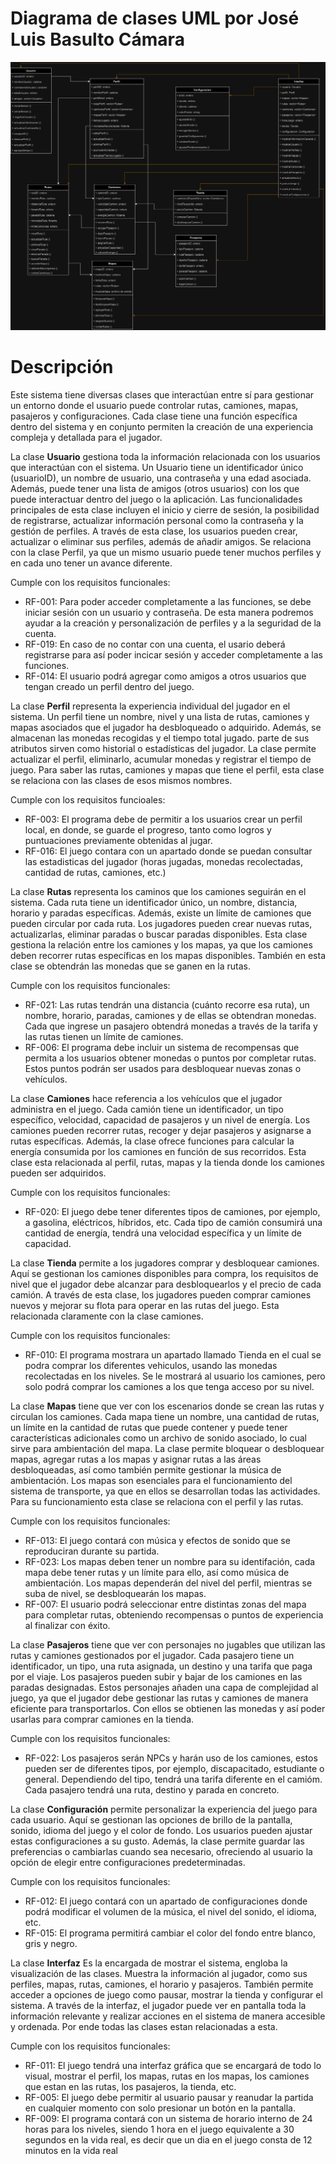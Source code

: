 # Diagrama de clases UML por José Luis Basulto Cámara

![Diagrama UML](/images/DiagramaFIS_Basulto.drawio.png)

# Descripción

Este sistema tiene diversas clases que interactúan entre sí para gestionar un entorno donde el usuario puede controlar rutas, camiones, mapas, pasajeros y configuraciones. Cada clase tiene una función específica dentro del sistema y en conjunto permiten la creación de una experiencia compleja y detallada para el jugador.

La clase **Usuario** gestiona toda la información relacionada con los usuarios que interactúan con el sistema. Un Usuario tiene un identificador único (usuarioID), un nombre de usuario, una contraseña y una edad asociada. Además, puede tener una lista de amigos (otros usuarios) con los que puede interactuar dentro del juego o la aplicación. Las funcionalidades principales de esta clase incluyen el inicio y cierre de sesión, la posibilidad de registrarse, actualizar información personal como la contraseña y la gestión de perfiles. A través de esta clase, los usuarios pueden crear, actualizar o eliminar sus perfiles, además de añadir amigos. Se relaciona con la clase Perfil, ya que un mismo usuario puede tener muchos perfiles y en cada uno tener un avance diferente.

Cumple con los requisitos funcionales:
- RF-001: Para poder acceder completamente a las funciones, se debe iniciar sesión con un usuario y contraseña. De esta manera podremos ayudar a la creación y personalización de perfiles y a la seguridad de la cuenta.
- RF-019: En caso de no contar con una cuenta, el usario deberá registrarse para así poder incicar sesión y acceder completamente a las funciones.
- RF-014: El usuario podrá agregar como amigos a otros usuarios que tengan creado un perfil dentro del juego.

La clase **Perfil** representa la experiencia individual del jugador en el sistema. Un perfil tiene un nombre, nivel y una lista de rutas, camiones y mapas asociados que el jugador ha desbloqueado o adquirido. Además, se almacenan las monedas recogidas y el tiempo total jugado. parte de sus atributos sirven como historial o estadísticas del jugador. La clase permite actualizar el perfil, eliminarlo, acumular monedas y registrar el tiempo de juego. Para saber las rutas, camiones y mapas que tiene el perfil, esta clase se relaciona con las clases de esos mismos nombres.

Cumple con los requisitos funcioales: 
- RF-003: El programa debe de permitir a los usuarios crear un perfil local, en donde, se guarde el progreso, tanto como logros y puntuaciones previamente obtenidas al jugar.
- RF-016: El juego contara con un apartado donde se puedan consultar las estadisticas del jugador (horas jugadas, monedas recolectadas, cantidad de rutas, camiones, etc.)

La clase **Rutas** representa los caminos que los camiones seguirán en el sistema. Cada ruta tiene un identificador único, un nombre, distancia, horario y paradas específicas. Además, existe un límite de camiones que pueden circular por cada ruta. Los jugadores pueden crear nuevas rutas, actualizarlas, eliminar paradas o buscar paradas disponibles. Esta clase gestiona la relación entre los camiones y los mapas, ya que los camiones deben recorrer rutas específicas en los mapas disponibles. También en esta clase se obtendrán las monedas que se ganen en la rutas. 

Cumple con los requisitos funcionales: 
- RF-021: Las rutas tendrán una distancia (cuánto recorre esa ruta), un nombre, horario, paradas, camiones y de ellas se obtendran monedas. Cada que ingrese un pasajero obtendrá monedas a través de la tarifa y las rutas tienen un límite de camiones.
- RF-006: El programa debe incluir un sistema de recompensas que permita a los usuarios obtener monedas o puntos por completar rutas. Estos puntos podrán ser usados para desbloquear nuevas zonas o vehículos.

La clase **Camiones** hace referencia a los vehículos que el jugador administra en el juego. Cada camión tiene un identificador, un tipo específico, velocidad, capacidad de pasajeros y un nivel de energía. Los camiones pueden recorrer rutas, recoger y dejar pasajeros y asignarse a rutas específicas. Además, la clase ofrece funciones para calcular la energía consumida por los camiones en función de sus recorridos. Esta clase esta relacionada al perfil, rutas, mapas y la tienda donde los camiones pueden ser adquiridos.

Cumple con los requisitos funcionales:
- RF-020: El juego debe tener diferentes tipos de camiones, por ejemplo, a gasolina, eléctricos, híbridos, etc. Cada tipo de camión consumirá una cantidad de energía, tendrá una velocidad específica y un límite de capacidad.

La clase **Tienda** permite a los jugadores comprar y desbloquear camiones. Aquí se gestionan los camiones disponibles para compra, los requisitos de nivel que el jugador debe alcanzar para desbloquearlos y el precio de cada camión. A través de esta clase, los jugadores pueden comprar camiones nuevos y mejorar su flota para operar en las rutas del juego. Esta relacionada claramente con la clase camiones.

Cumple con los requisitos funcionales: 
- RF-010: El programa mostrara un apartado llamado Tienda en el cual se podra comprar los diferentes vehiculos, usando las monedas recolectadas en los niveles. Se le mostrará al usuario los camiones, pero solo podrá comprar los camiones a los que tenga acceso por su nivel.

La clase **Mapas** tiene que ver con los escenarios donde se crean las rutas y circulan los camiones. Cada mapa tiene un nombre, una cantidad de rutas, un límite en la cantidad de rutas que puede contener y puede tener características adicionales como un archivo de sonido asociado, lo cual sirve para ambientación del mapa. La clase permite bloquear o desbloquear mapas, agregar rutas a los mapas y asignar rutas a las áreas desbloqueadas, así como también permite gestionar la música de ambientación. Los mapas son esenciales para el funcionamiento del sistema de transporte, ya que en ellos se desarrollan todas las actividades. Para su funcionamiento esta clase se relaciona con el perfil y las rutas.

Cumple con los requisitos funcionales:
- RF-013: El juego contará con música y efectos de sonido que se reproduciran durante su partida.
- RF-023: Los mapas deben tener un nombre para su identifación, cada mapa debe tener rutas y un límite para ello, así como música de ambientación. Los mapas dependerán del nivel del perfil, mientras se suba de nivel, se desbloquearán los mapas.
- RF-007: El usuario podrá seleccionar entre distintas zonas del mapa para completar rutas, obteniendo recompensas o puntos de experiencia al finalizar con éxito.

La clase **Pasajeros** tiene que ver con personajes no jugables que utilizan las rutas y camiones gestionados por el jugador. Cada pasajero tiene un identificador, un tipo, una ruta asignada, un destino y una tarifa que paga por el viaje. Los pasajeros pueden subir y bajar de los camiones en las paradas designadas. Estos personajes añaden una capa de complejidad al juego, ya que el jugador debe gestionar las rutas y camiones de manera eficiente para transportarlos. Con ellos se obtienen las monedas y así poder usarlas para comprar camiones en la tienda.

Cumple con los requisitos funcionales: 
- RF-022: Los pasajeros serán NPCs y harán uso de los camiones, estos pueden ser de diferentes tipos, por ejemplo, discapacitado, estudiante o general. Dependiendo del tipo, tendrá una tarifa diferente en el camióm. Cada pasajero tendrá una ruta, destino y parada en concreto.

La clase **Configuración** permite personalizar la experiencia del juego para cada usuario. Aquí se gestionan las opciones de brillo de la pantalla, sonido, idioma del juego y el color de fondo. Los usuarios pueden ajustar estas configuraciones a su gusto. Además, la clase permite guardar las preferencias o cambiarlas cuando sea necesario, ofreciendo al usuario la opción de elegir entre configuraciones predeterminadas.

Cumple con los requisitos funcionales: 
- RF-012: El juego contará con un apartado de configuraciones donde podrá modificar el volumen de la música, el nivel del sonido, el idioma, etc.
- RF-015: El programa permitirá cambiar el color del fondo entre blanco, gris y negro.

La clase **Interfaz** Es la encargada de mostrar el sistema, engloba la visualización de las clases. Muestra la información al jugador, como sus perfiles, mapas, rutas, camiones, el horario y pasajeros. También permite acceder a opciones de juego como pausar, mostrar la tienda y configurar el sistema. A través de la interfaz, el jugador puede ver en pantalla toda la información relevante y realizar acciones en el sistema de manera accesible y ordenada. Por ende todas las clases estan relacionadas a esta.

Cumple con los requisitos funcionales: 
- RF-011: El juego tendrá una interfaz gráfica que se encargará de todo lo visual, mostrar el perfil, los mapas, rutas en los mapas, los camiones que estan en las rutas, los pasajeros, la tienda, etc.
- RF-005: El juego debe permitir al usuario pausar y reanudar la partida en cualquier momento con solo presionar un botón en la pantalla.
- RF-009: El programa contará con un sistema de horario interno de 24 horas para los niveles, siendo 1 hora en el juego equivalente a 30 segundos en la vida real, es decir que un dia en el juego consta de 12 minutos en la vida real